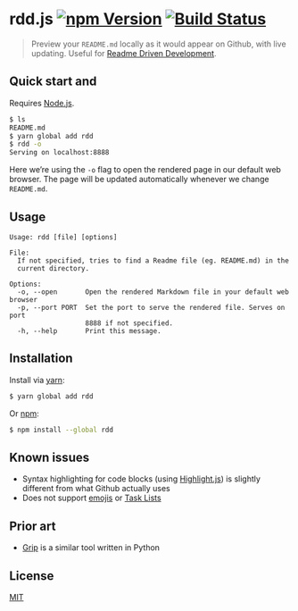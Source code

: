 # rdd.js [![npm Version](http://img.shields.io/npm/v/rdd.svg?style=flat)](https://www.npmjs.org/package/rdd) [![Build Status](https://img.shields.io/travis/yuanqing/rdd.svg?style=flat)](https://travis-ci.org/yuanqing/rdd)

> Preview your `README.md` locally as it would appear on Github, with live updating. Useful for [Readme Driven Development](http://tom.preston-werner.com/2010/08/23/readme-driven-development.html).

## Quick start and

Requires [Node.js](https://nodejs.org/).

```bash
$ ls
README.md
$ yarn global add rdd
$ rdd -o
Serving on localhost:8888
```

Here we&rsquo;re using the `-o` flag to open the rendered page in our default web browser. The page will be updated automatically whenever we change `README.md`.

## Usage

```
Usage: rdd [file] [options]

File:
  If not specified, tries to find a Readme file (eg. README.md) in the
  current directory.

Options:
  -o, --open       Open the rendered Markdown file in your default web browser
  -p, --port PORT  Set the port to serve the rendered file. Serves on port
                   8888 if not specified.
  -h, --help       Print this message.
```

## Installation

Install via [yarn](https://yarnpkg.com):

```bash
$ yarn global add rdd
```

Or [npm](https://npmjs.com):

```bash
$ npm install --global rdd
```

## Known issues

- Syntax highlighting for code blocks (using [Highlight.js](https://github.com/isagalaev/highlight.js)) is slightly different from what Github actually uses
- Does not support [emojis](http://emoji.muan.co/) or [Task Lists](https://help.github.com/articles/writing-on-github/#task-lists)

## Prior art

- [Grip](https://github.com/joeyespo/grip) is a similar tool written in Python

## License

[MIT](https://github.com/yuanqing/rdd/blob/master/LICENSE.md)
